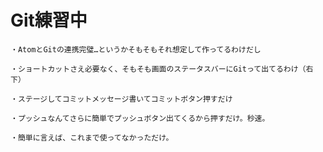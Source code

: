 # Git練習中
	・AtomとGitの連携完璧…というかそもそもそれ想定して作ってるわけだし

	・ショートカットさえ必要なく、そもそも画面のステータスバーにGitって出てるわけ（右下）

	・ステージしてコミットメッセージ書いてコミットボタン押すだけ

	・プッシュなんてさらに簡単でプッシュボタン出てくるから押すだけ。秒速。

	・簡単に言えば、これまで使ってなかっただけ。
